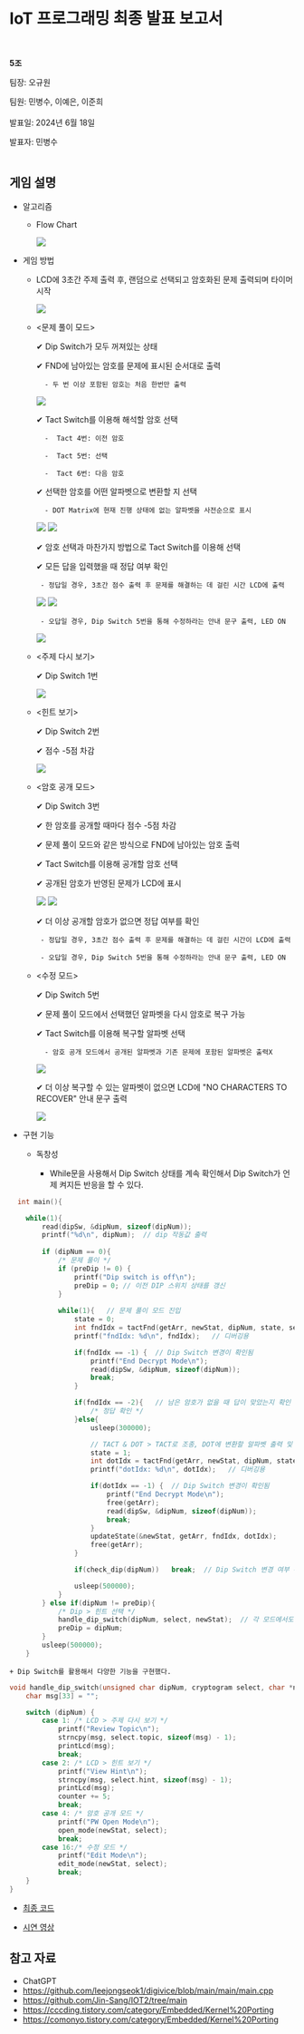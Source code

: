 # IoT 프로그래밍 최종 발표 보고서
</br>

**5조**   

팀장: 오규원

팀원: 민병수, 이예은, 이준희   
</br>
발표일: 2024년 6월 18일

발표자: 민병수
</br>
</br>

## 게임 설명
+ 알고리즘  
  + Flow Chart
 
    <img src="https://github.com/IoT-programing-team-5/IoT-Project/blob/main/report/img/%ED%94%8C%EB%A1%9C%EC%9A%B0%EC%B0%A8%ED%8A%B8.png"/>
 
+ 게임 방법
  + LCD에 3초간 주제 출력 후, 랜덤으로 선택되고 암호화된 문제 출력되며 타이머 시작
 
      <img src="https://github.com/IoT-programing-team-5/IoT-Project/blob/main/report/img/game%20start.gif"/>

  + <문제 풀이 모드>

      ✔ Dip Switch가 모두 꺼져있는 상태
    
      ✔ FND에 남아있는 암호를 문제에 표시된 순서대로 출력
    
          - 두 번 이상 포함된 암호는 처음 한번만 출력
 
      <img src="https://github.com/IoT-programing-team-5/IoT-Project/blob/main/report/img/select%20number.gif"/>
    
      ✔ Tact Switch를 이용해 해석할 암호 선택
    
          -  Tact 4번: 이전 암호
    
          -  Tact 5번: 선택
    
          -  Tact 6번: 다음 암호
    
      ✔ 선택한 암호를 어떤 알파벳으로 변환할 지 선택
    
          - DOT Matrix에 현재 진행 상태에 없는 알파벳을 사전순으로 표시

      <img src="https://github.com/IoT-programing-team-5/IoT-Project/blob/main/report/img/select%20Alpha1.gif"/>
      <img src="https://github.com/IoT-programing-team-5/IoT-Project/blob/main/report/img/select%20Alpha.gif"/>
    
      ✔ 암호 선택과 마찬가지 방법으로 Tact Switch를 이용해 선택

      ✔ 모든 답을 입력했을 때 정답 여부 확인
    
         - 정답일 경우, 3초간 점수 출력 후 문제를 해결하는 데 걸린 시간 LCD에 출력
    
      <img src="https://github.com/IoT-programing-team-5/IoT-Project/blob/main/report/img/ending.gif"/>
      <img src="https://github.com/IoT-programing-team-5/IoT-Project/blob/main/report/img/play%20time.gif"/>
      
         - 오답일 경우, Dip Switch 5번을 통해 수정하라는 안내 문구 출력, LED ON
    
      <img src="https://github.com/IoT-programing-team-5/IoT-Project/blob/main/report/img/wrong%20answer.gif"/>
    
  + <주제 다시 보기>
 
      ✔ Dip Switch 1번

      <img src="https://github.com/IoT-programing-team-5/IoT-Project/blob/main/report/img/f_dip1.gif"/>

  + <힌트 보기>
  
      ✔ Dip Switch 2번
    
      ✔ 점수 -5점 차감

      <img src="https://github.com/IoT-programing-team-5/IoT-Project/blob/main/report/img/f_dip2.gif"/>

  + <암호 공개 모드>
  
      ✔ Dip Switch 3번
    
      ✔ 한 암호를 공개할 때마다 점수 -5점 차감
    
      ✔ 문제 풀이 모드와 같은 방식으로 FND에 남아있는 암호 출력
    
      ✔ Tact Switch를 이용해 공개할 암호 선택
    
      ✔ 공개된 암호가 반영된 문제가 LCD에 표시
 
      <img src="https://github.com/IoT-programing-team-5/IoT-Project/blob/main/report/img/f_dip3.gif"/>
      <img src="https://github.com/IoT-programing-team-5/IoT-Project/blob/main/report/img/open%20a%20character.gif"/>
    
      ✔ 더 이상 공개할 암호가 없으면 정답 여부를 확인
    
         - 정답일 경우, 3초간 점수 출력 후 문제를 해결하는 데 걸린 시간이 LCD에 출력
    
         - 오답일 경우, Dip Switch 5번을 통해 수정하라는 안내 문구 출력, LED ON

  + <수정 모드>

      ✔ Dip Switch 5번
 
      ✔ 문제 풀이 모드에서 선택했던 알파벳을 다시 암호로 복구 가능
    
      ✔ Tact Switch를 이용해 복구할 알파벳 선택

          - 암호 공개 모드에서 공개된 알파벳과 기존 문제에 포함된 알파벳은 출력X
 
      <img src="https://github.com/IoT-programing-team-5/IoT-Project/blob/main/report/img/recover1.gif"/>
    
      ✔ 더 이상 복구할 수 있는 알파벳이 없으면 LCD에 "NO CHARACTERS TO RECOVER" 안내 문구 출력

      <img src="https://github.com/IoT-programing-team-5/IoT-Project/blob/main/report/img/recover.gif"/>
    

+ 구현 기능
  + 독창성
 
    + While문을 사용해서 Dip Switch 상태를 계속 확인해서 Dip Switch가 언제 켜지든 반응을 할 수 있다.
   
```cpp
  int main(){

    while(1){
        read(dipSw, &dipNum, sizeof(dipNum));
        printf("%d\n", dipNum);  // dip 작동값 출력
        
        if (dipNum == 0){
            /* 문제 풀이 */
            if (preDip != 0) {
                printf("Dip switch is off\n");
                preDip = 0; // 이전 DIP 스위치 상태를 갱신
            }
  
            while(1){   // 문제 풀이 모드 진입
                state = 0; 
                int fndIdx = tactFnd(getArr, newStat, dipNum, state, select);  
                printf("fndIdx: %d\n", fndIdx);   // 디버깅용

                if(fndIdx == -1) {  // Dip Switch 변경이 확인됨
                    printf("End Decrypt Mode\n");
                    read(dipSw, &dipNum, sizeof(dipNum));
                    break;  
                }

                if(fndIdx == -2){   // 남은 암호가 없을 때 답이 맞았는지 확인
                    /* 정답 확인 */
                }else{
                    usleep(300000);

                    // TACT & DOT > TACT로 조종, DOT에 변환할 알파벳 출력 및 선택
                    state = 1;
                    int dotIdx = tactFnd(getArr, newStat, dipNum, state, select); 
                    printf("dotIdx: %d\n", dotIdx);   // 디버깅용

                    if(dotIdx == -1) {  // Dip Switch 변경이 확인됨
                        printf("End Decrypt Mode\n");
                        free(getArr);
                        read(dipSw, &dipNum, sizeof(dipNum));
                        break;  
                    }
                    updateState(&newStat, getArr, fndIdx, dotIdx);
                    free(getArr);
                }

                if(check_dip(dipNum))   break;  // Dip Switch 변경 여부 확인

                usleep(500000);
            }
        } else if(dipNum != preDip){
            /* Dip > 힌트 선택 */
            handle_dip_switch(dipNum, select, newStat);  // 각 모드에서도 Dip 상태 확인
            preDip = dipNum; 
        }   
        usleep(500000);
    }
```

    + Dip Switch를 활용해서 다양한 기능을 구현했다.
    
```cpp
void handle_dip_switch(unsigned char dipNum, cryptogram select, char *newStat) {
    char msg[33] = "";

    switch (dipNum) {
        case 1: /* LCD > 주제 다시 보기 */
            printf("Review Topic\n");
            strncpy(msg, select.topic, sizeof(msg) - 1);
            printLcd(msg);
            break;
        case 2: /* LCD > 힌트 보기 */
            printf("View Hint\n");
            strncpy(msg, select.hint, sizeof(msg) - 1);
            printLcd(msg);
            counter += 5;
            break;
        case 4: /* 암호 공개 모드 */
            printf("PW Open Mode\n");
            open_mode(newStat, select);
            break;
        case 16:/* 수정 모드 */
            printf("Edit Mode\n");
            edit_mode(newStat, select);
            break;
    }
}
```

  + [최종 코드](https://github.com/IoT-programing-team-5/IoT-Project/blob/main/Codes/iot_project.c)
 
+ [시연 영상](https://youtu.be/ZJcun-a4ZXE?si=bPZ5OPqYbS7Te_jF)

 
## 참고 자료
+ ChatGPT
+ https://github.com/leejongseok1/digivice/blob/main/main/main.cpp
+ https://github.com/Jin-Sang/IOT2/tree/main
+ https://cccding.tistory.com/category/Embedded/Kernel%20Porting
+ https://comonyo.tistory.com/category/Embedded/Kernel%20Porting
